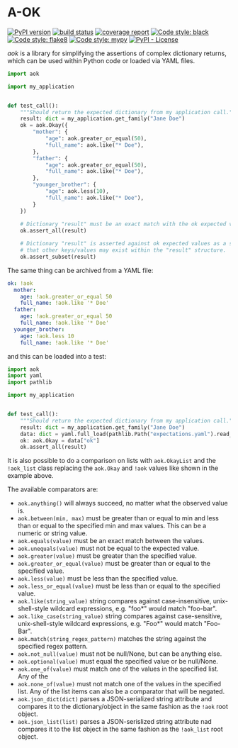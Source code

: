 # A-OK

[![PyPI version](https://badge.fury.io/py/aok.svg)](https://pypi.org/project/aok/)
[![build status](https://gitlab.com/rocket-boosters/a-ok/badges/main/pipeline.svg)](https://gitlab.com/rocket-boosters/a-ok/commits/main)
[![coverage report](https://gitlab.com/rocket-boosters/a-ok/badges/main/coverage.svg)](https://gitlab.com/rocket-boosters/a-ok/commits/main)
[![Code style: black](https://img.shields.io/badge/code%20style-black-000000.svg)](https://github.com/psf/black)
[![Code style: flake8](https://img.shields.io/badge/code%20style-flake8-white)](https://gitlab.com/pycqa/flake8)
[![Code style: mypy](https://img.shields.io/badge/code%20style-mypy-white)](http://mypy-lang.org/)
[![PyPI - License](https://img.shields.io/pypi/l/aok)](https://pypi.org/project/aok/)

*aok* is a library for simplifying the assertions of complex dictionary returns,
which can be used within Python code or loaded via YAML files.

```python
import aok

import my_application


def test_call():
    """Should return the expected dictionary from my application call."""
    result: dict = my_application.get_family("Jane Doe")
    ok = aok.Okay({
        "mother": {
            "age": aok.greater_or_equal(50),
            "full_name": aok.like("* Doe"),
        },
        "father": {
            "age": aok.greater_or_equal(50),
            "full_name": aok.like("* Doe"),
        },
        "younger_brother": {
            "age": aok.less(10),
            "full_name": aok.like("* Doe"),
        }
    })
    
    # Dictionary "result" must be an exact match with the ok expected values.
    ok.assert_all(result)

    # Dictionary "result" is asserted against ok expected values as a subset, such
    # that other keys/values may exist within the "result" structure.
    ok.assert_subset(result)
```

The same thing can be archived from a YAML file:

```yaml
ok: !aok
  mother:
    age: !aok.greater_or_equal 50
    full_name: !aok.like '* Doe'
  father:
    age: !aok.greater_or_equal 50
    full_name: !aok.like '* Doe'
  younger_brother:
    age: !aok.less 10
    full_name: !aok.like '* Doe'
```

and this can be loaded into a test:

```python
import aok
import yaml
import pathlib

import my_application


def test_call():
    """Should return the expected dictionary from my application call."""
    result: dict = my_application.get_family("Jane Doe")
    data: dict = yaml.full_load(pathlib.Path("expectations.yaml").read_text())
    ok: aok.Okay = data["ok"]
    ok.assert_all(result)
```

It is also possible to do a comparison on lists with `aok.OkayList` and the `!aok_list`
class replacing the `aok.Okay` and `!aok` values like shown in the example above.

The available comparators are:
- `aok.anything()` will always succeed, no matter what the observed value is. 
- `aok.between(min, max)` must be greater than or equal to min and less than or equal
  to the specified min and max values. This can be a numeric or string value.
- `aok.equals(value)` must be an exact match between the values.
- `aok.unequals(value)` must not be equal to the expected value.
- `aok.greater(value)` must be greater than the specified value.
- `aok.greater_or_equal(value)` must be greater than or equal to the specified value.
- `aok.less(value)` must be less than the specified value.
- `aok.less_or_equal(value)` must be less than or equal to the specified value.
- `aok.like(string_value)` string compares against case-insensitive, unix-shell-style
  wildcard expressions, e.g. "foo*" would match "foo-bar".
- `aok.like_case(string_value)` string compares against case-sensitive, 
  unix-shell-style wildcard expressions, e.g. "Foo*" would match "Foo-Bar".
- `aok.match(string_regex_pattern)` matches the string against the specified regex 
  pattern.
- `aok.not_null(value)` must not be null/None, but can be anything else.
- `aok.optional(value)` must equal the specified value or be null/None.
- `aok.one_of(value)` must match one of the values in the specified list. Any of the
- `aok.none_of(value)` must not match one of the values in the specified list. Any of
  the list items can also be a comparator that will be negated.
- `aok.json_dict(dict)` parses a JSON-serialized string attribute and compares it to
  the dictionary/object in the same fashion as the `!aok` root object.
- `aok.json_list(list)` parses a JSON-serislized string attribute nad compares it to
  the list object in the same fashion as the `!aok_list` root object.
